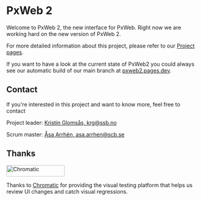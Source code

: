 # PxWeb 2

Welcome to PxWeb 2, the new interface for PxWeb. Right now we are working hard on the new version of PxWeb 2.


For more detailed information about this project, please refer to our [Project pages](https://pxtools.github.io/PxWeb2/). 


If you want to have a look at the current state of PxWeb2 you could always see our automatic build of our main branch at [pxweb2.pages.dev](https://pxweb2.pages.dev/).


## Contact

If you're interested in this project and want to know more, feel free to contact

Project leader: [Kristin Glomsås, krg@ssb.no](mailto:krg@ssb.no)


Scrum master: [Åsa Arrhén, asa.arrhen@scb.se](asa.arrhen@scb.se)


## Thanks

<a href="https://www.chromatic.com/"><img src="https://user-images.githubusercontent.com/321738/84662277-e3db4f80-af1b-11ea-88f5-91d67a5e59f6.png" width="153" height="30" alt="Chromatic" /></a>

Thanks to [Chromatic](https://www.chromatic.com/) for providing the visual testing platform that helps us review UI changes and catch visual regressions.
